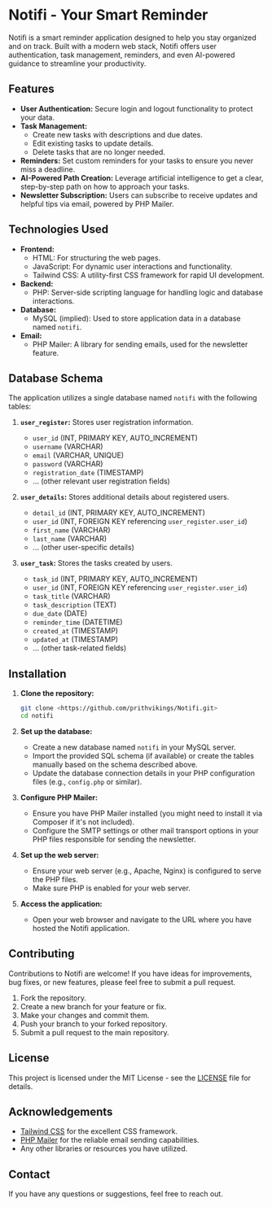 # Notifi - Your Smart Reminder

Notifi is a smart reminder application designed to help you stay organized and on track. Built with a modern web stack, Notifi offers user authentication, task management, reminders, and even AI-powered guidance to streamline your productivity.

## Features

* **User Authentication:** Secure login and logout functionality to protect your data.
* **Task Management:**
    * Create new tasks with descriptions and due dates.
    * Edit existing tasks to update details.
    * Delete tasks that are no longer needed.
* **Reminders:** Set custom reminders for your tasks to ensure you never miss a deadline.
* **AI-Powered Path Creation:** Leverage artificial intelligence to get a clear, step-by-step path on how to approach your tasks.
* **Newsletter Subscription:** Users can subscribe to receive updates and helpful tips via email, powered by PHP Mailer.

## Technologies Used

* **Frontend:**
    * HTML: For structuring the web pages.
    * JavaScript: For dynamic user interactions and functionality.
    * Tailwind CSS: A utility-first CSS framework for rapid UI development.
* **Backend:**
    * PHP: Server-side scripting language for handling logic and database interactions.
* **Database:**
    * MySQL (implied): Used to store application data in a database named `notifi`.
* **Email:**
    * PHP Mailer: A library for sending emails, used for the newsletter feature.

## Database Schema

The application utilizes a single database named `notifi` with the following tables:

1.  **`user_register`:** Stores user registration information.
    * `user_id` (INT, PRIMARY KEY, AUTO_INCREMENT)
    * `username` (VARCHAR)
    * `email` (VARCHAR, UNIQUE)
    * `password` (VARCHAR)
    * `registration_date` (TIMESTAMP)
    * ... (other relevant user registration fields)

2.  **`user_details`:** Stores additional details about registered users.
    * `detail_id` (INT, PRIMARY KEY, AUTO_INCREMENT)
    * `user_id` (INT, FOREIGN KEY referencing `user_register.user_id`)
    * `first_name` (VARCHAR)
    * `last_name` (VARCHAR)
    * ... (other user-specific details)

3.  **`user_task`:** Stores the tasks created by users.
    * `task_id` (INT, PRIMARY KEY, AUTO_INCREMENT)
    * `user_id` (INT, FOREIGN KEY referencing `user_register.user_id`)
    * `task_title` (VARCHAR)
    * `task_description` (TEXT)
    * `due_date` (DATE)
    * `reminder_time` (DATETIME)
    * `created_at` (TIMESTAMP)
    * `updated_at` (TIMESTAMP)
    * ... (other task-related fields)

## Installation

1.  **Clone the repository:**
    ```bash
    git clone <https://github.com/prithvikings/Notifi.git>
    cd notifi
    ```

2.  **Set up the database:**
    * Create a new database named `notifi` in your MySQL server.
    * Import the provided SQL schema (if available) or create the tables manually based on the schema described above.
    * Update the database connection details in your PHP configuration files (e.g., `config.php` or similar).

3.  **Configure PHP Mailer:**
    * Ensure you have PHP Mailer installed (you might need to install it via Composer if it's not included).
    * Configure the SMTP settings or other mail transport options in your PHP files responsible for sending the newsletter.

4.  **Set up the web server:**
    * Ensure your web server (e.g., Apache, Nginx) is configured to serve the PHP files.
    * Make sure PHP is enabled for your web server.

5.  **Access the application:**
    * Open your web browser and navigate to the URL where you have hosted the Notifi application.

## Contributing

Contributions to Notifi are welcome! If you have ideas for improvements, bug fixes, or new features, please feel free to submit a pull request.

1.  Fork the repository.
2.  Create a new branch for your feature or fix.
3.  Make your changes and commit them.
4.  Push your branch to your forked repository.
5.  Submit a pull request to the main repository.

## License

This project is licensed under the MIT License - see the [LICENSE](LICENSE) file for details.

## Acknowledgements

* [Tailwind CSS](https://tailwindcss.com/) for the excellent CSS framework.
* [PHP Mailer](https://github.com/PHPMailer/PHPMailer) for the reliable email sending capabilities.
* Any other libraries or resources you have utilized.

## Contact

If you have any questions or suggestions, feel free to reach out.